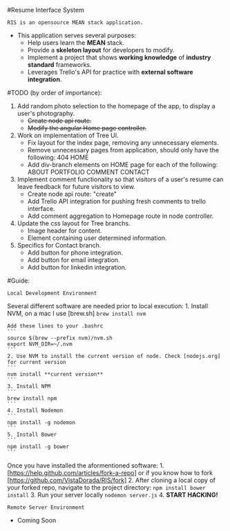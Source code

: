 #Resume Interface System
```
RIS is an opensource MEAN stack application. 
```

- This application serves several purposes:
    * Help users learn the **MEAN** stack.
    * Provide a **skeleton layout** for developers to modify.
    * Implement a project that shows **working knowledge** of **industry standard** frameworks.
    * Leverages Trello's API for practice with **external software integration**.

#TODO (by order of importance):
1. Add random photo selection to the homepage of the app, to display a user's photography.
    * ~~Create node api route.~~
    * ~~Modify the angular Home page controller.~~
2. Work on implementation of Tree UI.
    * Fix layout for the index page, removing any unnecessary elements.
    * Remove unnecessary pages from application, should only have the following:
        404
        HOME
    * Add div-branch elements on HOME page for each of the following:
        ABOUT
        PORTFOLIO
        COMMENT
        CONTACT
3. Implement comment functionality so that visitors of a user's resume can leave feedback for future visitors to view.
    * Create node api route: "create"
    * Add Trello API integration for pushing fresh comments to trello interface.
    * Add comment aggregation to Homepage route in node controller.
4. Update the css layout for Tree branchs.
    * Image header for content.
    * Element containing user determined information.
6. Specifics for Contact branch.
    * Add button for phone integration.
    * Add button for email integration.
    * Add button for linkedin integration.

#Guide:
```
Local Development Environment
```

Several different software are needed prior to local execution:
    1. Install NVM, on a mac I use [brew.sh]
    ```
    brew install nvm
    ```

    Add these lines to your .bashrc
    ```
    source $(brew --prefix nvm)/nvm.sh
    export NVM_DIR=~/.nvm
    ```
    2. Use NVM to install the current version of node. Check [nodejs.org] for current version
    ```
    nvm install **current version**
    ```
    3. Install NPM
    ```
    brew install npm
    ```  
    4. Install Nodemon
    ```
    npm install -g nodemon
    ```
    5. Install Bower
    ```
    npm install -g bower 
    ```
    
Once you have installed the aformentioned software:
    1. [https://help.github.com/articles/fork-a-repo] 
    or if you know how to fork 
    [https://github.com/VistaDorada/RIS/fork]
    2. After cloning a local copy of your forked repo, navigate to the project directory:
    ```
    npm install
    bower install
    ```
    3. Run your server locally
    ```
    nodemon server.js
    ```
    4. **START HACKING!** 

```
Remote Server Environment
```

- Coming Soon

